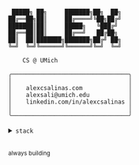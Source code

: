 ```
 █████╗ ██╗     ███████╗██╗  ██╗
██╔══██╗██║     ██╔════╝╚██╗██╔╝
███████║██║     █████╗   ╚███╔╝ 
██╔══██║██║     ██╔══╝   ██╔██╗ 
██║  ██║███████╗███████╗██╔╝ ██╗
╚═╝  ╚═╝╚══════╝╚══════╝╚═╝  ╚═╝
```

```
    CS @ UMich 
```

```
╭─────────────────────────────────╮
│                                 │
│    alexcsalinas.com             │
│    alexsali@umich.edu           │  
│    linkedin.com/in/alexcsalinas │
│                                 │
╰─────────────────────────────────╯
```

<details>
<summary><code>stack</code></summary>

```
C++  ┃  Go  ┃  Python  ┃  Java  ┃  JavaScript  ┃  HTML/CSS
```

</details>

<br>

<sup>always building</sup>

</div>
